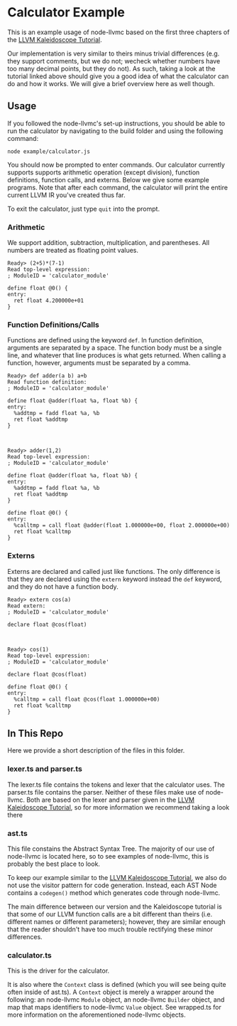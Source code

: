 Calculator Example
==================

This is an example usage of node-llvmc based on the first three chapters of the [LLVM Kaleidoscope Tutorial]. 

Our implementation is very similar to theirs minus trivial differences (e.g. they support comments, but we do not; wecheck whether numbers have too many decimal points, but they do not). As such, taking a look at the tutorial linked above should give you a good idea of what the calculator can do and how it works. We will give a brief overview here as well though.

Usage
-----
If you followed the node-llvmc's set-up instructions, you should be able to run the calculator by navigating to the build folder and using the following command: 

```shell
node example/calculator.js
```

You should now be prompted to enter commands. Our calculator currently supports supports arithmetic operation (except division), function definitions, function calls, and externs. Below we give some example programs. Note that after each command, the calculator will print the entire current LLVM IR you've created thus far.

To exit the calculator, just type `quit` into the prompt.

### Arithmetic
We support addition, subtraction, multiplication, and parentheses. All numbers are treated as floating point values.

```shell
Ready> (2+5)*(7-1)
Read top-level expression:
; ModuleID = 'calculator_module'

define float @0() {
entry:
  ret float 4.200000e+01
}
```
### Function Definitions/Calls
Functions are defined using the keyword `def`. In function definition, arguments are separated by a space. The function body must be a single line, and whatever that line produces is what gets returned. When calling a function, however, arguments must be separated by a comma.

```shell
Ready> def adder(a b) a+b
Read function definition:
; ModuleID = 'calculator_module'

define float @adder(float %a, float %b) {
entry:
  %addtmp = fadd float %a, %b
  ret float %addtmp
}



Ready> adder(1,2)
Read top-level expression:
; ModuleID = 'calculator_module'

define float @adder(float %a, float %b) {
entry:
  %addtmp = fadd float %a, %b
  ret float %addtmp
}

define float @0() {
entry:
  %calltmp = call float @adder(float 1.000000e+00, float 2.000000e+00)
  ret float %calltmp
}
```

### Externs
Externs are declared and called just like functions. The only difference is that they are declared using the `extern` keyword instead the `def` keyword, and they do not have a function body.

```shell
Ready> extern cos(a)
Read extern:
; ModuleID = 'calculator_module'

declare float @cos(float)



Ready> cos(1)
Read top-level expression:
; ModuleID = 'calculator_module'

declare float @cos(float)

define float @0() {
entry:
  %calltmp = call float @cos(float 1.000000e+00)
  ret float %calltmp
}
```

In This Repo
------------
Here we provide a short description of the files in this folder.

### lexer.ts and parser.ts
The lexer.ts file contains the tokens and lexer that the calculator uses. The parser.ts file contains the parser. Neither of these files make use of node-llvmc. Both are based on the lexer and parser given in the [LLVM Kaleidoscope Tutorial], so for more information we recommend taking a look there

### ast.ts
This file constains the Abstract Syntax Tree. The majority of our use of node-llvmc is located here, so to see examples of node-llvmc, this is probably the best place to look. 

To keep our example similar to the [LLVM Kaleidoscope Tutorial], we also do not use the visitor pattern for code generation. Instead, each AST Node contains a `codegen()` method which generates code through node-llvmc. 

The main difference between our version and the Kaleidoscope tutorial is that some of our LLVM function calls are a bit different than theirs (i.e. different names or different parameters); however, they are similar enough that the reader shouldn't have too much trouble rectifying these minor differences.

### calculator.ts
This is the driver for the calculator. 

It is also where the `Context` class is defined (which you will see being quite often inside of ast.ts). A `Context` object is merely a wrapper around the following: an node-llvmc `Module` object, an node-llvmc `Builder` object, and map that maps identifiers to node-llvmc `Value` object. See wrapped.ts for more information on the aforementioned node-llvmc objects.

[LLVM Kaleidoscope Tutorial]: http://llvm.org/docs/tutorial/LangImpl01.html
